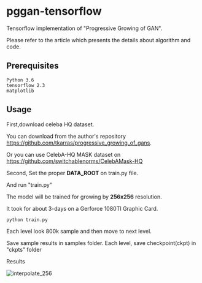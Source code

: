 # pggan-tensorflow
Tensorflow implementation of "Progressive Growing of GAN".

Please refer to the article which presents the details about algorithm and code. 

## Prerequisites

    Python 3.6
    tensorflow 2.3
    matplotlib

## Usage

First,download celeba HQ dataset. 

You can download from the author's repository https://github.com/tkarras/progressive_growing_of_gans.

Or you can use CelebA-HQ MASK dataset on https://github.com/switchablenorms/CelebAMask-HQ 

Second, 
Set the proper **DATA_ROOT** on train.py file. 

And run "train.py"

The model will be trained for growing by **256x256** resolution. 

It took for about 3-days on a Gerforce 1080TI Graphic Card. 

`python train.py`

Each level look 800k sample and then move to next level. 

Save sample results in samples folder. Each level, save checkpoint(ckpt) in "ckpts" folder

Results

![interpolate_256](./figures/celebHQ_interpolate.gif)
